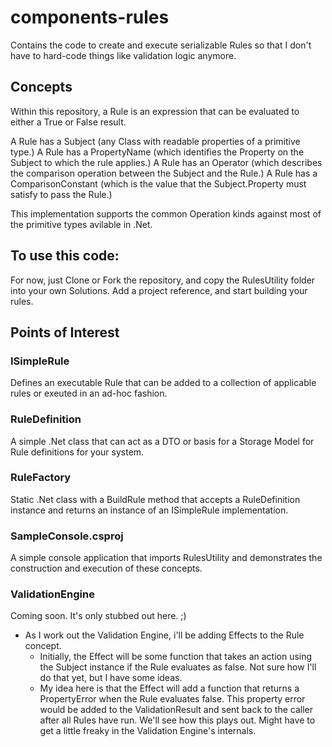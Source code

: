 # components-rules
Contains the code to create and execute serializable Rules so that I don't have to hard-code things like validation logic anymore.

## Concepts
Within this repository, a Rule is an expression that can be evaluated to either a True or False result.

A Rule has a Subject (any Class with readable properties of a primitive type.)
A Rule has a PropertyName (which identifies the Property on the Subject to which the rule applies.)
A Rule has an Operator (which describes the comparison operation between the Subject and the Rule.)
A Rule has a ComparisonConstant (which is the value that the Subject.Property must satisfy to pass the Rule.)

This implementation supports the common Operation kinds against most of the primitive types avilable in .Net.

## To use this code:
For now, just Clone or Fork the repository, and copy the RulesUtility folder into your own Solutions.
Add a project reference, and start building your rules.

## Points of Interest

### ISimpleRule
Defines an executable Rule that can be added to a collection of applicable rules or exeuted in an ad-hoc fashion.

### RuleDefinition
A simple .Net class that can act as a DTO or basis for a Storage Model for Rule definitions for your system.

### RuleFactory
Static .Net class with a BuildRule method that accepts a RuleDefinition instance and returns an instance of an ISimpleRule implementation.

### SampleConsole.csproj
A simple console application that imports RulesUtility and demonstrates the construction and execution of these concepts.

### ValidationEngine
Coming soon.  It's only stubbed out here. ;)
 * As I work out the Validation Engine, i'll be adding Effects to the Rule concept.
   * Initially, the Effect will be some function that takes an action using the Subject instance if the Rule evaluates as false.  Not sure how I'll do that yet, but I have some ideas.
   * My idea here is that the Effect will add a function that returns a PropertyError when the Rule evaluates false.  This property error would be added to the ValidationResult and sent back to the caller after all Rules have run.  We'll see how this plays out.  Might have to get a little freaky in the Validation Engine's internals.


